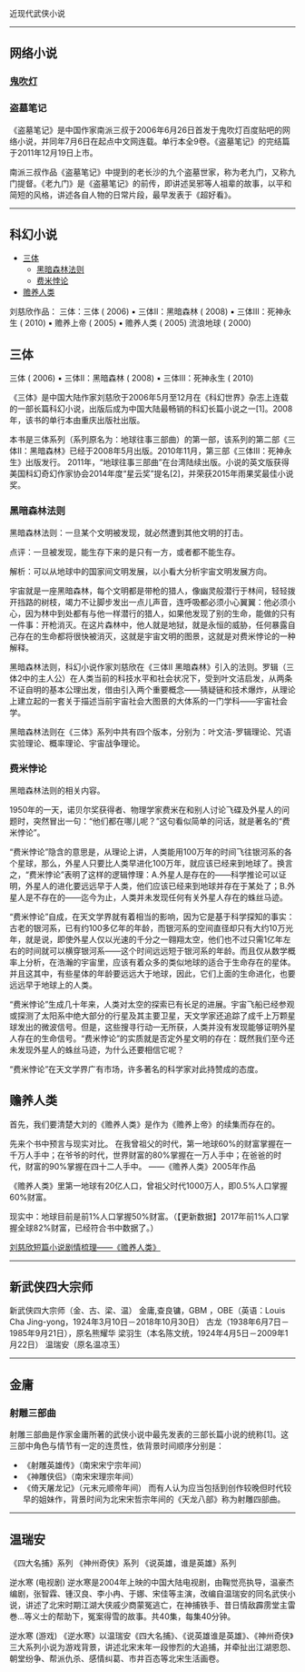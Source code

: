 近现代武侠小说


---------------------------------------------------------------------------------------------------------------------
## 网络小说


### [鬼吹灯](鬼吹灯.md)


### 盗墓笔记
《盗墓笔记》是中国作家南派三叔于2006年6月26日首发于鬼吹灯百度贴吧的网络小说，并同年7月6日在起点中文网连载。单行本全9卷。《盗墓笔记》的完结篇于2011年12月19日上市。

南派三叔作品《盗墓笔记》中提到的老长沙的九个盗墓世家，称为老九门，又称九门提督。《老九门》是《盗墓笔记》的前传，即讲述吴邪等人祖辈的故事，以平和简短的风格，讲述各自人物的日常片段，最早发表于《超好看》。

---------------------------------------------------------------------------------------------------------------------

## 科幻小说

- [三体](#三体)
  - [黑暗森林法则](#黑暗森林法则)
  - [费米悖论](#费米悖论)
- [赡养人类](#赡养人类)





刘慈欣作品：
三体：三体 ( 2006)	▪ 三体Ⅱ：黑暗森林 ( 2008)	▪ 三体Ⅲ：死神永生 ( 2010)
▪ 赡养上帝 ( 2005)	▪ 赡养人类 ( 2005)
流浪地球 ( 2000)




## 三体

三体 ( 2006)	▪ 三体Ⅱ：黑暗森林 ( 2008)	▪ 三体Ⅲ：死神永生 ( 2010)

《三体》是中国大陆作家刘慈欣于2006年5月至12月在《科幻世界》杂志上连载的一部长篇科幻小说，出版后成为中国大陆最畅销的科幻长篇小说之一[1]。2008年，该书的单行本由重庆出版社出版。

本书是三体系列（系列原名为：地球往事三部曲）的第一部，该系列的第二部《三体II：黑暗森林》已经于2008年5月出版。2010年11月，第三部《三体III：死神永生》出版发行。 2011年，“地球往事三部曲”在台湾陆续出版。小说的英文版获得美国科幻奇幻作家协会2014年度“星云奖”提名[2]，并荣获2015年雨果奖最佳小说奖。



### 黑暗森林法则
黑暗森林法则：一旦某个文明被发现，就必然遭到其他文明的打击。

点评：一旦被发现，能生存下来的是只有一方，或者都不能生存。

解析：可以从地球中的国家间文明发展，以小看大分析宇宙文明发展方向。

宇宙就是一座黑暗森林，每个文明都是带枪的猎人，像幽灵般潜行于林间，轻轻拨开挡路的树枝，竭力不让脚步发出一点儿声音，连呼吸都必须小心翼翼：他必须小心，因为林中到处都有与他一样潜行的猎人，如果他发现了别的生命，能做的只有一件事：开枪消灭。在这片森林中，他人就是地狱，就是永恒的威胁，任何暴露自己存在的生命都将很快被消灭，这就是宇宙文明的图景，这就是对费米悖论的一种解释。

黑暗森林法则，科幻小说作家刘慈欣在《三体II 黑暗森林》引入的法则。罗辑（三体2中的主人公）在人类当前的科技水平和社会状况下，受到叶文洁启发，从两条不证自明的基本公理出发，借由引入两个重要概念——猜疑链和技术爆炸，从理论上建立起的一套关于描述当前宇宙社会大图景的大体系的一门学科——宇宙社会学。

黑暗森林法则在《三体》系列中共有四个版本，分别为：叶文洁-罗辑理论、咒语实验理论、概率理论、宇宙战争理论。



### 费米悖论
黑暗森林法则的相关内容。

1950年的一天，诺贝尔奖获得者、物理学家费米在和别人讨论飞碟及外星人的问题时，突然冒出一句：“他们都在哪儿呢？”这句看似简单的问话，就是著名的“费米悖论”。

“费米悖论”隐含的意思是，从理论上讲，人类能用100万年的时间飞往银河系的各个星球，那么，外星人只要比人类早进化100万年，就应该已经来到地球了。换言之，“费米悖论”表明了这样的逻辑悖理：A.外星人是存在的——科学推论可以证明，外星人的进化要远远早于人类，他们应该已经来到地球并存在于某处了；B.外星人是不存在的——迄今为止，人类并未发现任何有关外星人存在的蛛丝马迹。

“费米悖论”自成，在天文学界就有着相当的影响，因为它是基于科学探知的事实：古老的银河系，已有约100多亿年的年龄，而银河系的空间直径却只有大约10万光年，就是说，即使外星人仅以光速的千分之一翱翔太空，他们也不过只需1亿年左右的时间就可以横穿银河系——这个时间远远短于银河系的年龄。而且仅从数学概率上分析，在浩瀚的宇宙里，应该有着众多的类似地球的适合于生命存在的星体。并且这其中，有些星体的年龄要远远大于地球，因此，它们上面的生命进化，也要远远早于地球上的人类。

“费米悖论”生成几十年来，人类对太空的探索已有长足的进展。宇宙飞船已经参观或探测了太阳系中绝大部分的行星及其主要卫星，天文学家还追踪了成千上万颗星球发出的微波信号。但是，这些搜寻行动一无所获，人类并没有发现能够证明外星人存在的生命信号。“费米悖论”的实质就是否定外星文明的存在：既然我们至今还未发现外星人的蛛丝马迹，为什么还要相信它呢？

“费米悖论”在天文学界广有市场，许多著名的科学家对此持赞成的态度。



## 赡养人类
首先，我们要清楚大刘的《赡养人类》是作为《赡养上帝》的续集而存在的。

先来个书中预言与现实对比。
在我曾祖父的时代，第一地球60%的财富掌握在一千万人手中；在爷爷的时代，世界财富的80%掌握在一万人手中；在爸爸的时代，财富的90%掌握在四十二人手中。 ——《赡养人类》2005年作品

《赡养人类》里第一地球有20亿人口，曾祖父时代1000万人，即0.5%人口掌握60%财富。

现实中：地球目前是前1%人口掌握50%财富。（【更新数据】2017年前1%人口掌握全球82%财富，已经符合书中数据了。）


[刘慈欣短篇小说剧情梳理——《赡养人类》](https://zhuanlan.zhihu.com/p/25766165)


---------------------------------------------------------------------------------------------------------------------

## 新武侠四大宗师
新武侠四大宗师（金、古、梁、温）
金庸,查良镛，GBM ，OBE（英语：Louis Cha Jing-yong，1924年3月10日－2018年10月30日）
古龙（1938年6月7日－1985年9月21日），原名熊耀华
梁羽生（本名陈文统，1924年4月5日－2009年1月22日）
温瑞安（原名温凉玉）

---------------------------------------------------------------------------------------------------------------------
## 金庸

### 射雕三部曲

射雕三部曲是作家金庸所著的武侠小说中最先发表的三部长篇小说的统称[1]。这三部中角色与情节有一定的连贯性，依背景时间顺序分别是：
- 《射雕英雄传》（南宋宋宁宗年间）
- 《神雕侠侣》（南宋宋理宗年间）
- 《倚天屠龙记》（元末元顺帝年间）
而有人认为应当包括到创作较晚但时代较早的姐妹作，背景时间为北宋宋哲宗年间的《天龙八部》称为射雕四部曲。




---------------------------------------------------------------------------------------------------------------------
## 温瑞安

《四大名捕》系列
《神州奇侠》系列
《说英雄，谁是英雄》系列


逆水寒 (电视剧)
逆水寒是2004年上映的中国大陆电视剧，由鞠觉亮执导，温豪杰编剧，张智霖、锺汉良、李小冉、于娜、宋佳等主演，改编自温瑞安的同名武侠小说，讲述了北宋时期江湖大侠戚少商蒙冤逃亡，在神捕铁手、昔日情敌霹雳堂主雷巻...等义士的帮助下，冤案得雪的故事。共40集，每集40分钟。


逆水寒 (游戏)
《逆水寒》以温瑞安《四大名捕》、《说英雄谁是英雄》、《神州奇侠》三大系列小说为游戏背景，讲述北宋末年一段惨烈的大追捕，并牵扯出江湖恩怨、朝堂纷争、帮派仇杀、感情纠葛、市井百态等北宋生活画卷。






